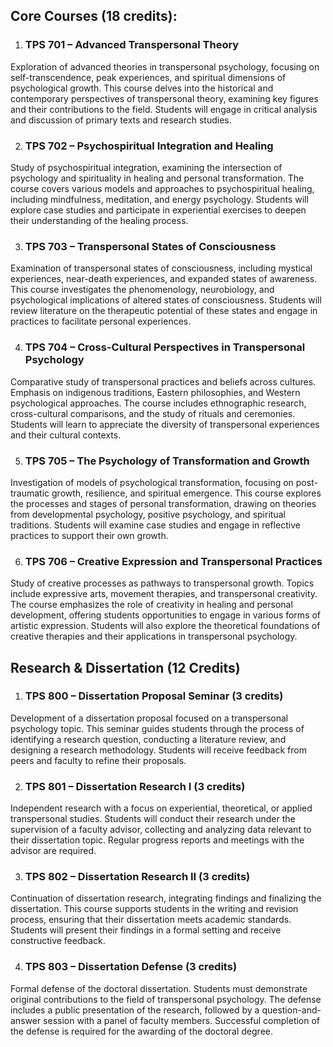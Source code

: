 
## **Core Courses (18 credits):**

1. ### **TPS 701 – Advanced Transpersonal Theory**

Exploration of advanced theories in transpersonal psychology, focusing on self-transcendence, peak experiences, and spiritual dimensions of psychological growth. This course delves into the historical and contemporary perspectives of transpersonal theory, examining key figures and their contributions to the field. Students will engage in critical analysis and discussion of primary texts and research studies.

2. ### **TPS 702 – Psychospiritual Integration and Healing**

Study of psychospiritual integration, examining the intersection of psychology and spirituality in healing and personal transformation. The course covers various models and approaches to psychospiritual healing, including mindfulness, meditation, and energy psychology. Students will explore case studies and participate in experiential exercises to deepen their understanding of the healing process.

3. ### **TPS 703 – Transpersonal States of Consciousness**

Examination of transpersonal states of consciousness, including mystical experiences, near-death experiences, and expanded states of awareness. This course investigates the phenomenology, neurobiology, and psychological implications of altered states of consciousness. Students will review literature on the therapeutic potential of these states and engage in practices to facilitate personal experiences.

4. ### **TPS 704 – Cross-Cultural Perspectives in Transpersonal Psychology**

Comparative study of transpersonal practices and beliefs across cultures. Emphasis on indigenous traditions, Eastern philosophies, and Western psychological approaches. The course includes ethnographic research, cross-cultural comparisons, and the study of rituals and ceremonies. Students will learn to appreciate the diversity of transpersonal experiences and their cultural contexts.

5. ### **TPS 705 – The Psychology of Transformation and Growth**

Investigation of models of psychological transformation, focusing on post-traumatic growth, resilience, and spiritual emergence. This course explores the processes and stages of personal transformation, drawing on theories from developmental psychology, positive psychology, and spiritual traditions. Students will examine case studies and engage in reflective practices to support their own growth.

6. ### **TPS 706 – Creative Expression and Transpersonal Practices**

Study of creative processes as pathways to transpersonal growth. Topics include expressive arts, movement therapies, and transpersonal creativity. The course emphasizes the role of creativity in healing and personal development, offering students opportunities to engage in various forms of artistic expression. Students will also explore the theoretical foundations of creative therapies and their applications in transpersonal psychology.

## **Research & Dissertation (12 Credits)**

1. ### **TPS 800 – Dissertation Proposal Seminar** (3 credits)

Development of a dissertation proposal focused on a transpersonal psychology topic. This seminar guides students through the process of identifying a research question, conducting a literature review, and designing a research methodology. Students will receive feedback from peers and faculty to refine their proposals.

2. ### **TPS 801 – Dissertation Research I** (3 credits)

Independent research with a focus on experiential, theoretical, or applied transpersonal studies. Students will conduct their research under the supervision of a faculty advisor, collecting and analyzing data relevant to their dissertation topic. Regular progress reports and meetings with the advisor are required.

3. ### **TPS 802 – Dissertation Research II** (3 credits)

Continuation of dissertation research, integrating findings and finalizing the dissertation. This course supports students in the writing and revision process, ensuring that their dissertation meets academic standards. Students will present their findings in a formal setting and receive constructive feedback.

4. ### **TPS 803 – Dissertation Defense** (3 credits)

Formal defense of the doctoral dissertation. Students must demonstrate original contributions to the field of transpersonal psychology. The defense includes a public presentation of the research, followed by a question-and-answer session with a panel of faculty members. Successful completion of the defense is required for the awarding of the doctoral degree.